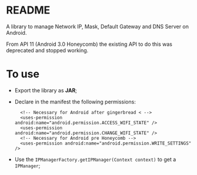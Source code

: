 README
===

A library to manage Network IP, Mask, Default Gateway and DNS Server on Android.

From API 11 (Android 3.0 Honeycomb) the existing API to do this was deprecated and stopped working.

# To use
- Export the library as **JAR**;
- Declare in the manifest the following permissions:

		<!-- Necessary for Android after gingerbread < -->
		<uses-permission android:name="android.permission.ACCESS_WIFI_STATE" /> 
		<uses-permission android:name="android.permission.CHANGE_WIFI_STATE" />
		<!-- Necessary for Android pre Honeycomb -->
		<uses-permission android:name="android.permission.WRITE_SETTINGS" />

- Use the `IPManagerFactory.getIPManager(Context context)` to get a `IPManager`;
